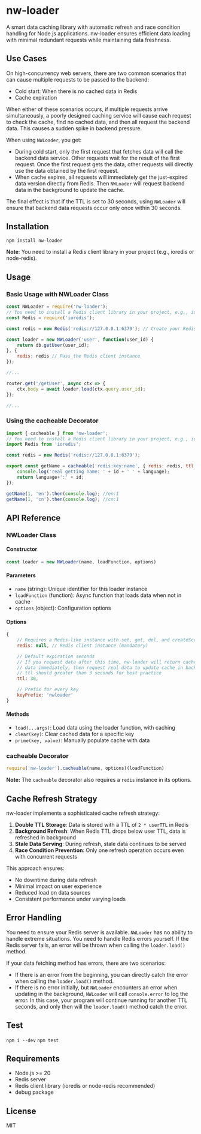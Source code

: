nw-loader
==========

A smart data caching library with automatic refresh and race condition handling for Node.js applications. nw-loader ensures efficient data loading with minimal redundant requests while maintaining data freshness.

## Use Cases

On high-concurrency web servers, there are two common scenarios that can cause multiple requests to be passed to the backend:

- Cold start: When there is no cached data in Redis
- Cache expiration

When either of these scenarios occurs, if multiple requests arrive simultaneously, a poorly designed caching service will cause each request to check the cache, find no cached data, and then all request the backend data. This causes a sudden spike in backend pressure.

When using `NWLoader`, you get:

- During cold start, only the first request that fetches data will call the backend data service. Other requests wait for the result of the first request. Once the first request gets the data, other requests will directly use the data obtained by the first request.
- When cache expires, all requests will immediately get the just-expired data version directly from Redis. Then `NWLoader` will request backend data in the background to update the cache.

The final effect is that if the TTL is set to 30 seconds, using `NWLoader` will ensure that backend data requests occur only once within 30 seconds.

## Installation

```bash
npm install nw-loader
```

**Note**: You need to install a Redis client library in your project (e.g., ioredis or node-redis).

## Usage

### Basic Usage with NWLoader Class

```javascript
const NWLoader = require('nw-loader');
// You need to install a Redis client library in your project, e.g., ioredis
const Redis = require('ioredis'); 

const redis = new Redis('redis://127.0.0.1:6379'); // Create your Redis client instance

const loader = new NWLoader('user', function(user_id) {
	return db.getUser(user_id);
}, {
	redis: redis // Pass the Redis client instance
});

//...

router.get('/getUser', async ctx => {
	ctx.body = await loader.load(ctx.query.user_id);
});

//...
```

### Using the cacheable Decorator

```javascript
import { cacheable } from 'nw-loader';
// You need to install a Redis client library in your project, e.g., ioredis
import Redis from 'ioredis';

const redis = new Redis('redis://127.0.0.1:6379');

export const getName = cacheable('redis:key:name', { redis: redis, ttl: 3 })(async (id, language) => {
	console.log('real getting name: ' + id + ' ' + language);
	return language+':' + id;
});

getName(1, 'en').then(console.log); //en:1
getName(1, 'cn').then(console.log); //cn:1
```

## API Reference

### NWLoader Class

#### Constructor
```javascript
const loader = new NWLoader(name, loadFunction, options)
```

#### Parameters
- `name` (string): Unique identifier for this loader instance
- `loadFunction` (function): Async function that loads data when not in cache
- `options` (object): Configuration options

#### Options

```javascript
{
	// Requires a Redis-like instance with set, get, del, and createScript methods
	redis: null, // Redis client instance (mandatory)

	// Default expiration seconds
	// If you request data after this time, nw-loader will return cached  
	// data immediately, then request real data to update cache in background
	// ttl should greater than 3 seconds for best practice
	ttl: 30,

	// Prefix for every key
	keyPrefix: 'nwloader'
}
```

#### Methods

- `load(...args)`: Load data using the loader function, with caching
- `clear(key)`: Clear cached data for a specific key
- `prime(key, value)`: Manually populate cache with data

### cacheable Decorator

```javascript
require('nw-loader').cacheable(name, options)(loadFunction)
```

**Note:** The `cacheable` decorator also requires a `redis` instance in its options.

## Cache Refresh Strategy

nw-loader implements a sophisticated cache refresh strategy:

1. **Double TTL Storage**: Data is stored with a TTL of `2 * userTTL` in Redis
2. **Background Refresh**: When Redis TTL drops below user TTL, data is refreshed in background
3. **Stale Data Serving**: During refresh, stale data continues to be served
4. **Race Condition Prevention**: Only one refresh operation occurs even with concurrent requests

This approach ensures:
- No downtime during data refresh
- Minimal impact on user experience
- Reduced load on data sources
- Consistent performance under varying loads

## Error Handling

You need to ensure your Redis server is available. `NWLoader` has no ability to handle extreme situations. You need to handle Redis errors yourself. If the Redis server fails, an error will be thrown when calling the `loader.load()` method.

If your data fetching method has errors, there are two scenarios:

- If there is an error from the beginning, you can directly catch the error when calling the `loader.load()` method.
- If there is no error initially, but `NWLoader` encounters an error when updating in the background, `NWLoader` will call `console.error` to log the error. In this case, your program will continue running for another TTL seconds, and only then will the `loader.load()` method catch the error.

## Test

`npm i --dev`
`npm test`

## Requirements

- Node.js >= 20
- Redis server
- Redis client library (ioredis or node-redis recommended)
- debug package

## License

MIT